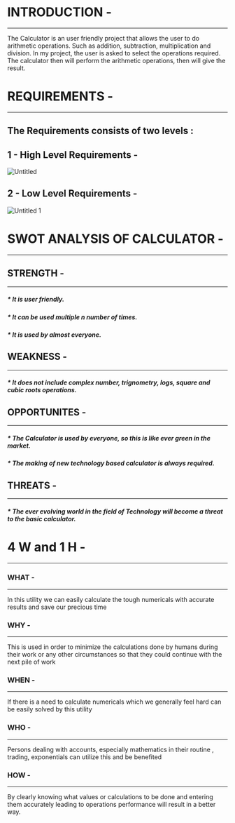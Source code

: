 # INTRODUCTION -
---------------------------------------------------------------------------------------------------------------------------------------------------------------------------------

The Calculator is an user friendly project that allows the user to do arithmetic operations. Such as addition, subtraction, multiplication and division. In my project, the user is asked to select the operations required. The calculator then will perform the arithmetic operations, then will give the result.

# REQUIREMENTS - 
---------------------------------------------------------------------------------------------------------------------------------------------------------------------------------

The Requirements consists of two levels :
---------------------------------------------------------------------------------------------------------------------------------------------------------------------------------
 1 - High Level Requirements -
 --------------------------------------------------------------------------------------------------------------------------------------------------------------------------------

![Untitled](https://user-images.githubusercontent.com/98872937/153554864-225ec1c2-9a31-45b8-b457-c930a4113ea9.jpg)


2 - Low Level Requirements -
---------------------------------------------------------------------------------------------------------------------------------------------------------------------------------
![Untitled 1](https://user-images.githubusercontent.com/98872937/154620375-512cb734-acbb-4998-8d92-f4b274c5af71.jpg)
    
# SWOT ANALYSIS OF CALCULATOR - 
---------------------------------------------------------------------------------------------------------------------------------------------------------------------------------

## STRENGTH -
---------------------------------------------------------------------------------------------------------------------------------------------------------------------------------
##### * It is user friendly.
##### * It can be used multiple n number of times.
##### * It is used by almost everyone.

## WEAKNESS -
---------------------------------------------------------------------------------------------------------------------------------------------------------------------------------
 ##### * It does not include complex number, trignometry, logs, square and cubic roots operations.

## OPPORTUNITES - 
---------------------------------------------------------------------------------------------------------------------------------------------------------------------------------
 ##### * The Calculator is used by everyone, so this is like ever green in the market. 
 ##### * The making of new technology based calculator is always required.

## THREATS - 
---------------------------------------------------------------------------------------------------------------------------------------------------------------------------------
 ##### * The ever evolving world in the field of Technology will become a threat to the basic calculator.

# 4 W and 1 H -
---------------------------------------------------------------------------------------------------------------------------------------------------------------------------------

### WHAT -
---------------------------------------------------------------------------------------------------------------------------------------------------------------------------------
In this utility we can easily calculate the tough numericals with accurate results and save our precious time

### WHY - 
---------------------------------------------------------------------------------------------------------------------------------------------------------------------------------
This is used in order to minimize the calculations done by humans during their work or any other circumstances so that they could continue with the next pile of work

### WHEN - 
---------------------------------------------------------------------------------------------------------------------------------------------------------------------------------
If there is a need to calculate numericals which we generally feel hard can be easily solved by this utility 

### WHO - 
---------------------------------------------------------------------------------------------------------------------------------------------------------------------------------
Persons dealing with accounts, especially mathematics in their routine , trading, exponentials can utilize this and be benefited 

### HOW - 
---------------------------------------------------------------------------------------------------------------------------------------------------------------------------------
By clearly knowing what values or calculations to be done and entering them accurately leading to operations performance will result in a better way.

